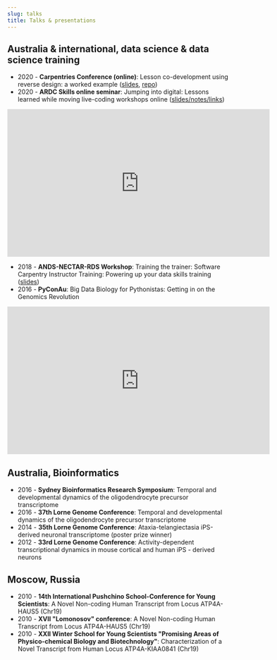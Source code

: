 ```yaml
---
slug: talks
title: Talks & presentations
---
```


## Australia & international, data science & data science training

- 2020 - **Carpentries Conference (online)**: Lesson co-development using reverse design: a worked example ([slides](https://dvanic.github.io/metametalesson/#1), [repo](https://github.com/dvanic/metametalesson))
- 2020 - **ARDC Skills online seminar**: Jumping into digital: Lessons learned while moving live-coding workshops online ([slides/notes/links](https://daryavanichkina.com/posts/2020-ardc-presentation-codingonline/))

<iframe width="595" height="335" src="https://www.youtube.com/embed/w0DHye2M1IM" frameborder="0" allow="accelerometer; autoplay; encrypted-media; gyroscope; picture-in-picture" allowfullscreen></iframe>


- 2018 - **ANDS-NECTAR-RDS Workshop**: Training the trainer: Software Carpentry Instructor Training: Powering up your data skills training ([slides](https://daryavanichkina.com/posts/2018-ands/))
- 2016 - **PyConAu**: Big Data Biology for Pythonistas: Getting in on the Genomics Revolution

<iframe width="595" height="335" src="https://www.youtube.com/embed/fQ_vNHDNDCA" frameborder="0" allow="accelerometer; autoplay; encrypted-media; gyroscope; picture-in-picture" allowfullscreen></iframe>


## Australia, Bioinformatics

- 2016 - **Sydney Bioinformatics Research Symposium**: Temporal and developmental dynamics of the oligodendrocyte precursor transcriptome
- 2016 - **37th Lorne Genome Conference**: Temporal and developmental dynamics of the oligodendrocyte precursor transcriptome 
- 2014 - **35th Lorne Genome Conference**: Ataxia-telangiectasia iPS-derived neuronal transcriptome (poster prize winner)
- 2012 - **33rd Lorne Genome Conference**: Activity-dependent transcriptional dynamics in mouse cortical and human iPS - derived neurons

## Moscow, Russia

- 2010 - **14th International Pushchino School-Conference for Young Scientists**: A Novel Non-coding Human Transcript from Locus ATP4A-HAUS5 (Chr19) 
- 2010 - **XVII "Lomonosov" conference**: A Novel Non-coding Human Transcript from Locus ATP4A-HAUS5 (Chr19)
- 2010 - **XXII Winter School for Young Scientists "Promising Areas of Physico-chemical Biology and Biotechnology"**: Characterization of a Novel Transcript from Human Locus ATP4A-KIAA0841 (Chr19)
